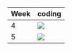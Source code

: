 | Week | coding |
| --- | --- |
| 4 |  ![](https://github.com/kmaooad/coding-19w04-NatalyaRybak/workflows/Grading/badge.svg) |
| 5 |  ![](https://github.com/kmaooad/coding-19W05-NatalyaRybak/workflows/Grading/badge.svg) |
